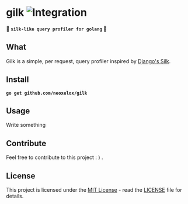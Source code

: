 # gilk ![Integration](https://github.com/Neoxelox/gilk/workflows/Integration/badge.svg)
**🔐 `silk-like query profiler for golang` 🔐**

## What
Gilk is a simple, per request, query profiler inspired by [Django's Silk](https://github.com/jazzband/django-silk).

## Install
**`go get github.com/neoxelox/gilk`**

## Usage
Write something

## Contribute
Feel free to contribute to this project : ) .

## License
This project is licensed under the [MIT License](https://opensource.org/licenses/MIT) - read the [LICENSE](LICENSE) file for details.
